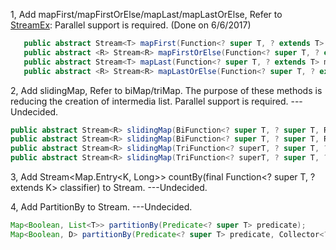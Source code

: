 
1, Add mapFirst/mapFirstOrElse/mapLast/mapLastOrElse, Refer to [StreamEx][]:
   Parallel support is required. (Done on 6/6/2017)
   
```java
   public abstract Stream<T> mapFirst(Function<? super T, ? extends T> mapperForFirst);
   public abstract <R> Stream<R> mapFirstOrElse(Function<? super T, ? extends R> mapperForFirst ,Function<? super T, ? extends R> mapperForElse);
   public abstract Stream<T> mapLast(Function<? super T, ? extends T> mapperForLast);
   public abstract <R> Stream<R> mapLastOrElse(Function<? super T, ? extends R> mapperForLast ,Function<? super T, ? extends R> mapperForElse);
```

2, Add slidingMap, Refer to biMap/triMap. The purpose of these methods is reducing the creation of intermedia list. Parallel support is required. ---Undecided.

```java
public abstract Stream<R> slidingMap(BiFunction<? super T, ? super T, R> mapper);
public abstract Stream<R> slidingMap(BiFunction<? super T, ? super T, R> mapper, boolean ignoreNotPaired);
public abstract Stream<R> slidingMap(TriFunction<? superT, ? super T, ? super T, R> mapper);
public abstract Stream<R> slidingMap(TriFunction<? superT, ? super T, ? super T, R> mapper, boolean ignoreNotPaired);
```

3, Add <K> Stream<Map.Entry<K, Long>> countBy(final Function<? super T, ? extends K> classifier) to Stream. ---Undecided.

4, Add PartitionBy to Stream. ---Undecided.

```java
Map<Boolean, List<T>> partitionBy(Predicate<? super T> predicate);
Map<Boolean, D> partitionBy(Predicate<? super T> predicate, Collector<? super T, ?, D> downstream);
```

   [StreamEx]: https://github.com/amaembo/streamex
